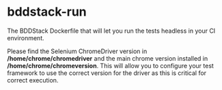 # bddstack-run
The BDDStack Dockerfile that will let you run the tests headless in your CI environment.

Please find the Selenium ChromeDriver version in **/home/chrome/chromedriver** and the 
main chrome version installed in **/home/chrome/chromeversion**.
This will allow you to configure your test framework to use the correct version for the driver as this is critical for correct execution.

